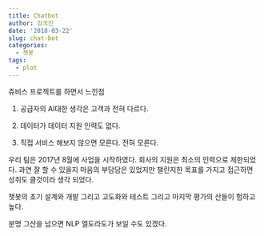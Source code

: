 ```yaml
---
title: Chatbot
author: 김국진
date: '2018-03-22'
slug: chat-bot
categories:
  - 챗봇
tags:
  - plot
---
```


쥬비스 프로젝트를 하면서 느낀점

1. 공급자의 AI대한 생각은 고객과 전혀 다르다.

2. 데이터가 데이터 지원 인력도 없다.

3. 직접 서비스 해보지 않으면 모른다. 전혀 모른다.


우리 팀은 2017년 8월에 사업을 시작하였다.
회사의 지원은 최소의 인력으로 제한되었다.
과연 잘 할 수 있을지 마음의 부담담은 있었지만 챌린지한 목표를
가지고 접근하면 성취도 클것이라 생각 되었다. 

챗봇의 초기 설계와 개발 그리고 고도화와 테스트 그리고 마지막 평가의 산들이 험하고 높다.

분명 그산을 넘으면 NLP 엘도라도가 보일 수도 있겠다.